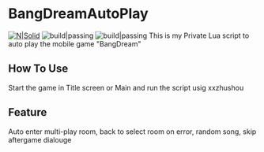 # BangDreamAutoPlay
[![N|Solid](https://cldup.com/dTxpPi9lDf.thumb.png)](https://nodesource.com/products/nsolid)
![build|passing](https://img.shields.io/badge/build-passing-brightgreen.svg) ![build|passing](https://img.shields.io/badge/XSPIDE-2.0.1.3-blue.svg)
This is my Private Lua script to auto play the mobile game "BangDream"
## How To Use
Start the game in Title screen or Main and run the script usig xxzhushou
## Feature
Auto enter multi-play room, back to select room on error, random song, skip aftergame dialouge